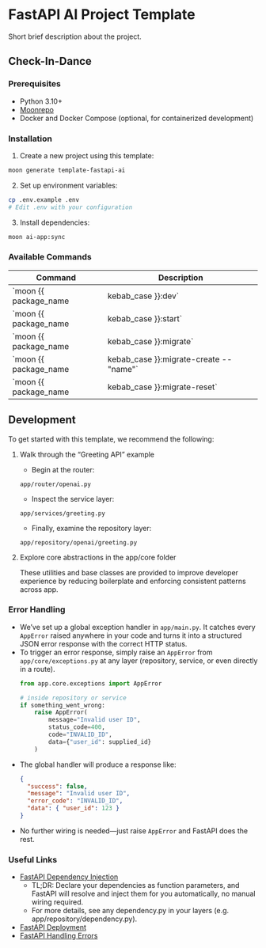 # FastAPI AI Project Template

Short brief description about the project.

## Check-In-Dance

### Prerequisites

- Python 3.10+
- [Moonrepo](https://moonrepo.dev/docs/getting-started/installation)
- Docker and Docker Compose (optional, for containerized development)

### Installation

1. Create a new project using this template:

```bash
moon generate template-fastapi-ai
```

2. Set up environment variables:

```bash
cp .env.example .env
# Edit .env with your configuration
```

3. Install dependencies:

```bash
moon ai-app:sync
```
### Available Commands

| Command                                                         | Description                                  |
| --------------------------------------------------------------- | -------------------------------------------- |
| `moon {{ package_name | kebab_case }}:dev`                      | Start development server with hot reload     |
| `moon {{ package_name | kebab_case }}:start`                    | Start server in production mode              |
| `moon {{ package_name | kebab_case }}:migrate`                  | Run database migrations                      |
| `moon {{ package_name | kebab_case }}:migrate-create -- "name"` | Create a new migration with the given name   |
| `moon {{ package_name | kebab_case }}:migrate-reset`            | Reset all migrations (downgrade & reapply)   |


## Development
To get started with this template, we recommend the following:

1. Walk through the “Greeting API” example
    - Begin at the router:

    `app/router/openai.py`

    - Inspect the service layer:

    `app/services/greeting.py`

    - Finally, examine the repository layer:

    `app/repository/openai/greeting.py`

2. Explore core abstractions in the app/core folder

    These utilities and base classes are provided to improve developer experience by reducing boilerplate and enforcing consistent patterns across app.

### Error Handling

- We’ve set up a global exception handler in `app/main.py`. It catches every `AppError` raised anywhere in your code and turns it into a structured JSON error response with the correct HTTP status.
- To trigger an error response, simply raise an `AppError` from `app/core/exceptions.py` at any layer (repository, service, or even directly in a route).
  ```python
  from app.core.exceptions import AppError

  # inside repository or service
  if something_went_wrong:
      raise AppError(
          message="Invalid user ID",
          status_code=400,
          code="INVALID_ID",
          data={"user_id": supplied_id}
      )
  ```
- The global handler will produce a response like:
  ```json
  {
    "success": false,
    "message": "Invalid user ID",
    "error_code": "INVALID_ID",
    "data": { "user_id": 123 }
  }
  ```
- No further wiring is needed—just raise `AppError` and FastAPI does the rest.

### Useful Links
- [FastAPI Dependency Injection](https://fastapi.tiangolo.com/tutorial/dependencies/)
    - TL;DR: Declare your dependencies as function parameters, and FastAPI will resolve and inject them for you automatically, no manual wiring required.
    - For more details, see any dependency.py in your layers (e.g. app/repository/dependency.py).
- [FastAPI Deployment](https://fastapi.tiangolo.com/deployment/)
- [FastAPI Handling Errors](https://fastapi.tiangolo.com/tutorial/handling-errors/#install-custom-exception-handlers)
